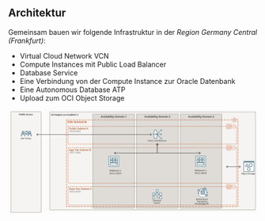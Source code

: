 <!-- markdownlint-disable MD041 -->
## Architektur

Gemeinsam bauen wir folgende Infrastruktur in der *Region Germany Central (Frankfurt)*:

- Virtual Cloud Network VCN
- Compute Instances mit Public Load Balancer
- Database Service
- Eine Verbindung von der Compute Instance zur Oracle Datenbank
- Eine Autonomous Database ATP
- Upload zum OCI Object Storage

![DOAG 2022 Architecture](0x01-01-architecture.png)
